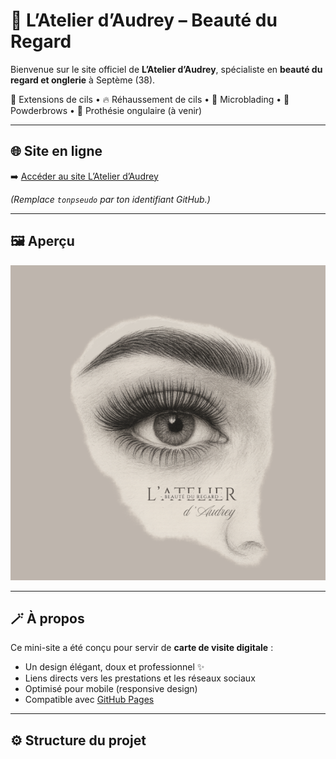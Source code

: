 # 💖 L’Atelier d’Audrey – Beauté du Regard

Bienvenue sur le site officiel de **L’Atelier d’Audrey**, spécialiste en **beauté du regard et onglerie** à Septème (38).

💅 Extensions de cils • 🔥 Réhaussement de cils • 🤎 Microblading • 🖤 Powderbrows • 💅 Prothésie ongulaire (à venir)

---

## 🌐 Site en ligne

➡️ [Accéder au site L’Atelier d’Audrey](https://tonpseudo.github.io/latelier-daudrey/)  

*(Remplace `tonpseudo` par ton identifiant GitHub.)*

---

## 🖼️ Aperçu

![Aperçu du site](ton-logo.png)

---

## 🪄 À propos

Ce mini-site a été conçu pour servir de **carte de visite digitale** :  
- Un design élégant, doux et professionnel ✨  
- Liens directs vers les prestations et les réseaux sociaux  
- Optimisé pour mobile (responsive design)  
- Compatible avec [GitHub Pages](https://pages.github.com/)  

---

## ⚙️ Structure du projet

